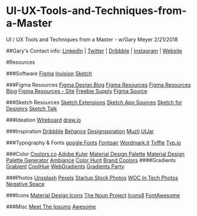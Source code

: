 # UI-UX-Tools-and-Techniques-from-a-Master
UI / UX Tools and Techniques from a Master - w/Gary Meyer 2/21/2018

##Gary's Contact info:
[LinkedIn](https://www.linkedin.com/in/gcmeyer/) | [Twitter](https://twitter.com/g_c_meyer) | [Dribbble](https://dribbble.com/gcmeyer) | [Instagram](https://www.instagram.com/g_c_meyer/) | [Website](http://garydo.es)

#Resources

###Software
[Figma](figma.com)
[Invision](https://www.invisionapp.com/)
[Sketch](https://www.sketchapp.com/)

###Figma Resources
[Figma Design Blog](https://blog.figma.com/)
[Figma Resources](https://www.figma.com/resources)
[Figma Resources Blog](https://medium.com/figma-resources)
[Figma Resources - Site](https://www.figmaresources.com/)
[Freebie Supply](https://freebiesupply.com/free-figma/)
[Figma Source](https://figmasource.com/)

###Sketch Resources
[Sketch Extensions](https://sketchapp.com/extensions/)
[Sketch App Sources](https://www.sketchappsources.com/)
[Sketch for Designrs](https://sketch.fordesignrs.com/)
[Sketch Talk](https://sketchtalk.io/discussions)

###Ideation
[Witeboard](https://witeboard.com/)
[draw.io](https://www.draw.io/)

###Inspiration
[Dribbble](https://dribbble.com/)
[Behance](https://www.behance.net/)
[Designspiration](https://www.designspiration.net/)
[Muzli](https://muz.li/)
[UIJar](https://uijar.com/)

###Typography & Fonts
[google Fonts](https://fonts.google.com/)
[Fontpair](http://fontpair.co/)
[Wordmark.it](http://wordmark.it/)
[Tyffle](https://tyffle.ml/)
[Typ.io](http://typ.io/)

###Color
[Coolors.co](https://coolors.co/)
[Adobe Kuler](https://kuler.adobe.com/create/color-wheel/)
[Material Design Palette](https://www.materialui.co/colors)
[Material Design Palette Generator](http://www.materialpalette.com/)
[Ambiance](http://ambiance.somethingjustlikethis.com/)
[Color Hunt](http://colorhunt.co/)
[Brand Coolors](https://brandcolors.net/)
####Gradients
[Grabient](https://www.grabient.com/)
[CoolHue](https://webkul.github.io/coolhue/)
[WebGradients](https://webgradients.com/)
[Gradients Party](https://gradients.party/)

###Photos
[Unsplash](unsplash.com)
[Pexels](https://www.pexels.com/)
[Startup Stock Photos](http://startupstockphotos.com/)
[WOC In Tech Photos](https://www.wocintechchat.com/blog/wocintechphotos)
[Negative Space](https://negativespace.co/)

###Icons
[Material Design Icons](https://materialdesignicons.com/)
[The Noun Project](https://thenounproject.com/)
[Icons8](https://icons8.com/)
[FontAwesome](https://fontawesome.com/)

###Misc
[Meet The Ipsums](http://meettheipsums.com/)
[Awesome](https://github.com/sindresorhus/awesome)
